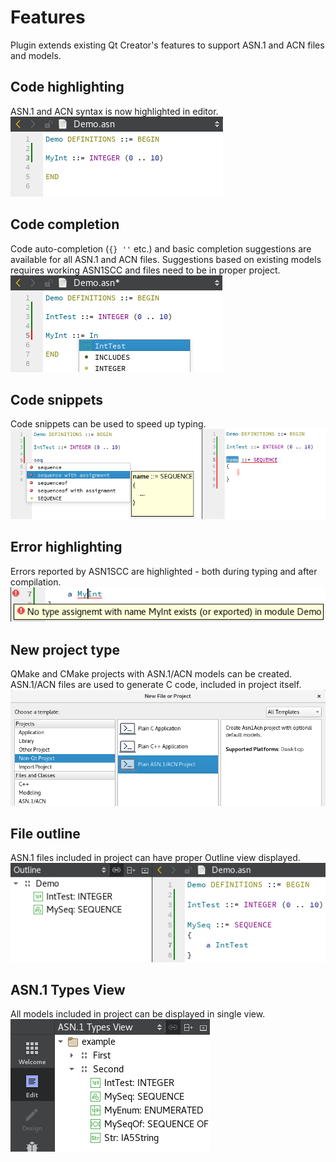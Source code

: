 # Features
Plugin extends existing Qt Creator's features to support ASN.1 and ACN files and models.

## Code highlighting
ASN.1 and ACN syntax is now highlighted in editor.
![Screen-Highlight](images/screen-highlight.png)

## Code completion
Code auto-completion (`{} ''` etc.) and basic completion suggestions are available for all ASN.1 and ACN files. 
Suggestions based on existing models requires working ASN1SCC and files need to be in proper project.
![Screen-Completion](images/screen-completion.png)

## Code snippets
Code snippets can be used to speed up typing.
![Screen-Snippets](images/screen-snippets.png)

## Error highlighting
Errors reported by ASN1SCC are highlighted - both during typing and after compilation.
![Screen-Error](images/screen-error.png)

## New project type
QMake and CMake projects with ASN.1/ACN models can be created. ASN.1/ACN files are used to generate C code, included in project itself.
![Screen-New-Project](images/screen-new-project.png)

## File outline
ASN.1 files included in project can have proper Outline view displayed.
![Screen-Outline](images/screen-outline.png)

## ASN.1 Types View
All models included in project can be displayed in single view.
![Screen-Types-View](images/screen-types-view.png)
